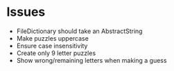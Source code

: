 Issues
======

- FileDictionary should take an AbstractString
- Make puzzles uppercase
- Ensure case insensitivity
- Create only 9 letter puzzles
- Show wrong/remaining letters when making a guess